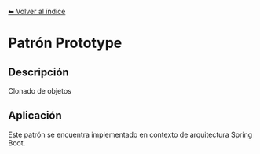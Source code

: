 [⬅ Volver al índice](../../README.md)

# Patrón Prototype

## Descripción
Clonado de objetos

## Aplicación
Este patrón se encuentra implementado en contexto de arquitectura Spring Boot.